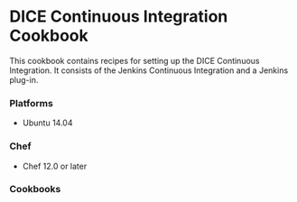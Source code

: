 # DICE Continuous Integration Cookbook

This cookbook contains recipes for setting up the DICE Continuous Integration.
It consists of the Jenkins Continuous Integration and a Jenkins plug-in.

### Platforms

- Ubuntu 14.04

### Chef

- Chef 12.0 or later

### Cookbooks

